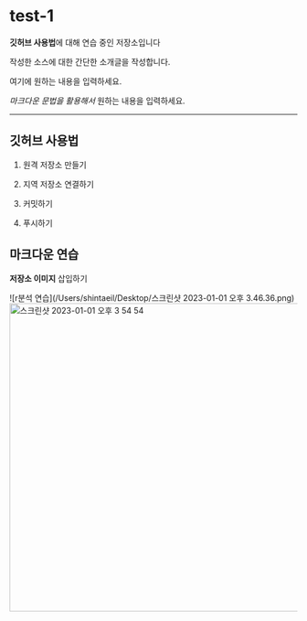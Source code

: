 # test-1

**깃허브 사용법**에 대해 연습 중인 저장소입니다


작성한 소스에 대한 간단한 소개글을 작성합니다.

여기에 원하는 내용을 입력하세요.

*마크다운 문법을 활용해서* 원하는 내용을 입력하세요.

- - -

## 깃허브 사용법

1. 원격 저장소 만들기

2. 지역 저장소 연결하기

3. 커밋하기

4. 푸시하기


## 마크다운 연습

**저장소 이미지** 삽입하기

![r분석 연습](/Users/shintaeil/Desktop/스크린샷 2023-01-01 오후 3.46.36.png)
<img width="539" alt="스크린샷 2023-01-01 오후 3 54 54" src="https://user-images.githubusercontent.com/106367655/210332038-66ddbab3-b259-4add-800f-93cf8c6b387d.png">
